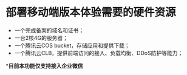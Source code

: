 # **部署移动端版本体验需要的硬件资源**
- 一个完成备案的域名和证书；
- 一台2核4G的服务器；
- 一个腾讯云COS bucket，存储应用和提供下载；
- 一个腾讯云CLB，提供前端访问的接入、负载均衡、DDoS防护等能力；


***目前本功能仅支持接入企业微信**
